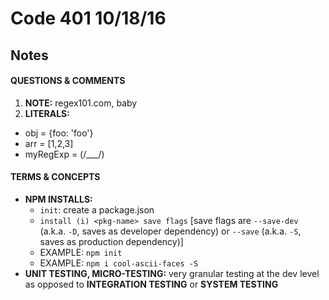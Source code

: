 # Code 401 10/18/16
## Notes

#### QUESTIONS & COMMENTS
1. **NOTE:** regex101.com, baby
1. **LITERALS:**
  * obj = {foo: 'foo'}
  * arr = [1,2,3]
  * myRegExp = (/___/)


#### TERMS & CONCEPTS
  * **NPM INSTALLS:** 
    * `init`:  create a package.json
    * `install (i) <pkg-name> save flags`  [save flags are `--save-dev` (a.k.a. `-D`, saves as developer dependency) or `--save` (a.k.a. `-S`, saves as production dependency)]
     * EXAMPLE: `npm init`
     * EXAMPLE:  `npm i cool-ascii-faces -S`
  * **UNIT TESTING, MICRO-TESTING:**  very granular testing at the dev level as opposed to **INTEGRATION TESTING** or **SYSTEM TESTING**